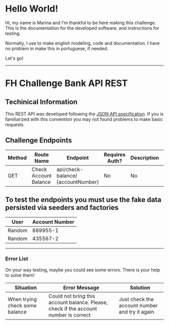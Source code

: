 # Hello World!
Hi, my name is Marina and I'm thankful to be here making this challenge. This is the documentation for the developed software, and instructions for testing.

Normally, I use to make english modeling, code and documentation. I have no problem in make this in portuguese, if needed.

Let's go!

---
# FH Challenge Bank API REST

## Techinical Information

This REST API was developed following the [JSON API specification](https://jsonapi.org/). If you is familiarized with this convention you may not found problems to make basic requests. 

## Challenge Endpoints

|Method |Route Name	| Endpoint|Requires Auth? |Description |TDD function
|--- |--- |--- |--- |--- |---
|GET | Check Account Balance | api/check-balance/ {accountNumber} |No |No |No| Returns how much money the account has| testCheckBalance (tests/Unit)


## To test the endpoints you must use the fake data persisted via seeders and factories

|User        |Account Number
|---         |---            
|Random      |889955-1                                 
|Random      |435567-2

---


### Error List


On your way testing, maybe you could see some errors. There is your help to solve them!

|Situation                       |Error Message	                        | Solution
|---                             |---                                      |---
|When trying check some balance  |Could not bring this account balance. Please, check if the account number is correct                | Just check the account number and try it again

